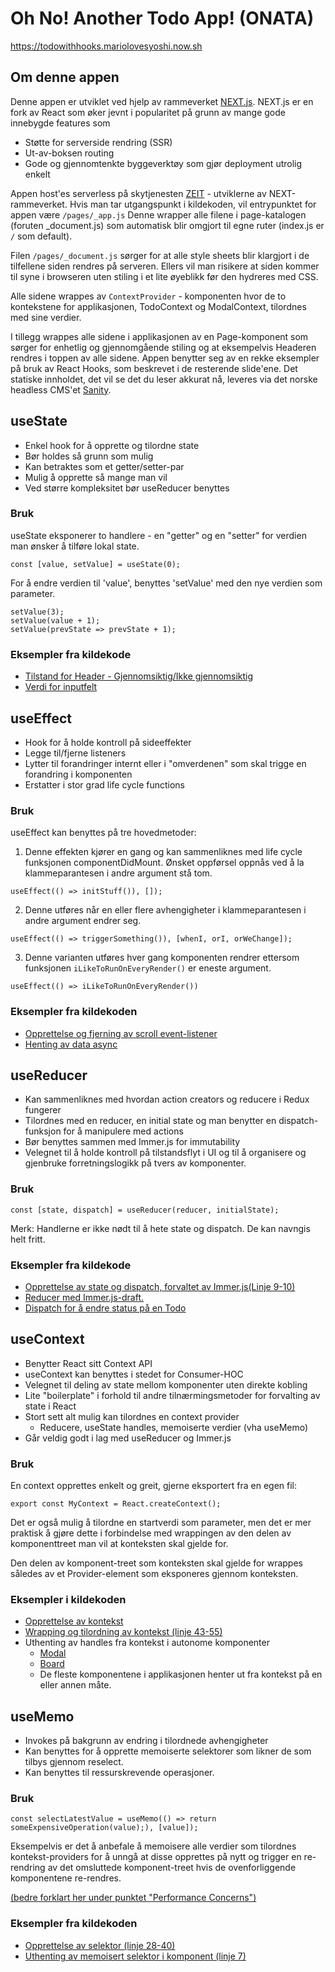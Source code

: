 # Oh No! Another Todo App! (ONATA)

https://todowithhooks.mariolovesyoshi.now.sh

## Om denne appen

Denne appen er utviklet ved hjelp av rammeverket [NEXT.js](https://nextjs.org).
NEXT.js er en fork av React som øker jevnt i popularitet på grunn av mange gode innebygde features som
* Støtte for serverside rendring (SSR)
* Ut-av-boksen routing
* Gode og gjennomtenkte byggeverktøy som gjør deployment utrolig enkelt

Appen host'es serverless på skytjenesten [ZEIT](https://zeit.co) - utviklerne av NEXT-rammeverket.
Hvis man tar utgangspunkt i kildekoden, vil entrypunktet for appen være ```/pages/_app.js```
Denne wrapper alle filene i page-katalogen (foruten _document.js) som automatisk blir omgjort til egne ruter (index.js er ```/``` som default).

Filen ```/pages/_document.js``` sørger for at alle style sheets blir klargjort i de tilfellene siden rendres på serveren. Ellers vil man risikere at siden kommer til syne i browseren uten stiling i et lite øyeblikk før den hydreres med CSS.

Alle sidene wrappes av ```ContextProvider``` - komponenten hvor de to kontekstene for applikasjonen, TodoContext og ModalContext, tilordnes med sine verdier.

I tillegg wrappes alle sidene i applikasjonen av en Page-komponent som sørger for enhetlig og gjennomgående stiling og at eksempelvis Headeren rendres i toppen av alle sidene.
Appen benytter seg av en rekke eksempler på bruk av React Hooks, som beskrevet i de resterende slide'ene.
Det statiske innholdet, det vil se det du leser akkurat nå, leveres via det norske headless CMS'et [Sanity](https://sanity.io). 

## useState

* Enkel hook for å opprette og tilordne state
* Bør holdes så grunn som mulig
* Kan betraktes som et getter/setter-par
* Mulig å opprette så mange man vil
* Ved større kompleksitet bør useReducer benyttes

### Bruk
useState eksponerer to handlere - en "getter" og en "setter" for verdien man ønsker å tilføre lokal state.

```const [value, setValue] = useState(0);```

For å endre verdien til 'value', benyttes 'setValue' med den nye verdien som parameter.

```
setValue(3);
setValue(value + 1);
setValue(prevState => prevState + 1);
```

### Eksempler fra kildekode

* [Tilstand for Header - Gjennomsiktig/Ikke gjennomsiktig](/components/Header.js)
* [Verdi for inputfelt](/components/Modal.js)

## useEffect

* Hook for å holde kontroll på sideeffekter
* Legge til/fjerne listeners
* Lytter til forandringer internt eller i "omverdenen" som skal trigge en forandring i komponenten
* Erstatter i stor grad life cycle functions

### Bruk

useEffect kan benyttes på tre hovedmetoder:

1) Denne effekten kjører en gang og kan sammenliknes med life cycle funksjonen componentDidMount. Ønsket oppførsel oppnås ved å la klammeparantesen i andre argument stå tom.

```useEffect(() => initStuff()), []);```

2) Denne utføres når en eller flere avhengigheter i klammeparantesen i andre argument endrer seg.

```useEffect(() => triggerSomething()), [whenI, orI, orWeChange]);```

3) Denne varianten utføres hver gang komponenten rendrer ettersom funksjonen ```iLikeToRunOnEveryRender()``` er eneste argument.

```useEffect(() => iLikeToRunOnEveryRender())```

### Eksempler fra kildekoden

* [Opprettelse og fjerning av scroll event-listener](/components/Header.js)
* [Henting av data async](/components/SlideShow.js)

## useReducer

* Kan sammenliknes med hvordan action creators og reducere i Redux fungerer
* Tilordnes med en reducer, en initial state og man benytter en dispatch-funksjon for å manipulere med actions
* Bør benyttes sammen med Immer.js for immutability
* Velegnet til å holde kontroll på tilstandsflyt i UI og til å organisere og gjenbruke forretningslogikk på tvers av komponenter.

### Bruk

```const [state, dispatch] = useReducer(reducer, initialState);```

Merk: Handlerne er ikke nødt til å hete state og dispatch. De kan navngis helt fritt.

### Eksempler fra kildekode

* [Opprettelse av state og dispatch, forvaltet av Immer.js(Linje 9-10)](/store/ContextProvider.js)
* [Reducer med Immer.js-draft.](/store/Reducers.js)
* [Dispatch for å endre status på en Todo](/components/Todo.js)

## useContext

* Benytter React sitt Context API
* useContext kan benyttes i stedet for Consumer-HOC
* Velegnet til deling av state mellom komponenter uten direkte kobling
* Lite "boilerplate" i forhold til andre tilnærmingsmetoder for forvalting av state i React
* Stort sett alt mulig kan tilordnes en context provider
  * Reducere, useState handles, memoiserte verdier (vha useMemo)
* Går veldig godt i lag med useReducer og Immer.js

### Bruk

En context opprettes enkelt og greit, gjerne eksportert fra en egen fil:

```export const MyContext = React.createContext();```

Det er også mulig å tilordne en startverdi som parameter, men det er mer praktisk å gjøre dette i forbindelse med wrappingen 
av den delen av komponenttreet man vil at konteksten skal gjelde for. 

Den delen av komponent-treet som konteksten skal gjelde for wrappes således av et Provider-element som eksponeres gjennom konteksten.

### Eksempler i kildekoden

* [Opprettelse av kontekst](/store/Context.js)
* [Wrapping og tilordning av kontekst (linje 43-55)](/store/ContextProvider.js)
* Uthenting av handles fra kontekst i autonome komponenter
  * [Modal](/components/Modal.js)
  * [Board](/components/Board.js)
  * De fleste komponentene i applikasjonen henter ut fra kontekst på en eller annen måte.

## useMemo

* Invokes på bakgrunn av endring i tilordnede avhengigheter
* Kan benyttes for å opprette memoiserte selektorer som likner de som tilbys gjennom reselect.
* Kan benyttes til ressurskrevende operasjoner.

### Bruk

```const selectLatestValue = useMemo(() => return someExpensiveOperation(value);), [value]);```

Eksempelvis er det å anbefale å memoisere alle verdier som tilordnes kontekst-providers for å unngå at disse opprettes på nytt og trigger en re-rendring av det omsluttede komponent-treet hvis de ovenforliggende komponentene re-rendres.

[(bedre forklart her under punktet "Performance Concerns")](https://hswolff.com/blog/how-to-usecontext-with-usereducer/)

### Eksempler fra kildekoden
* [Opprettelse av selektor (linje 28-40)](/store/ContextProvider.js)
* [Uthenting av memoisert selektor i komponent (linje 7)](/components/TaskCounter.js)

